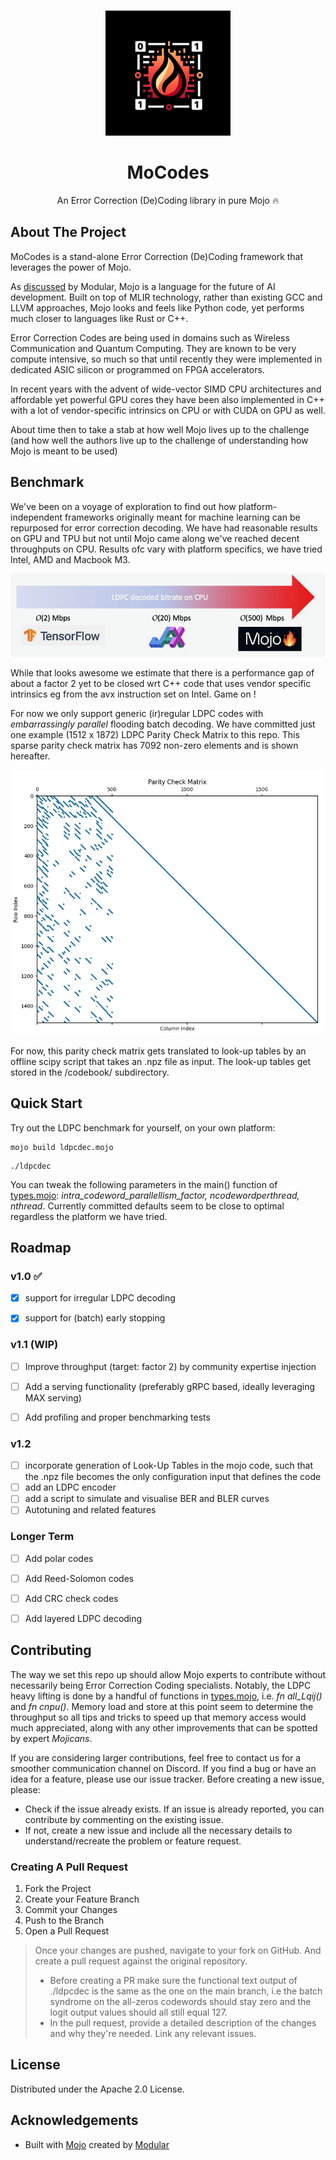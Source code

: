 <br/>
<p align="center">
  <a href="https://github.com/alainrollejr/mocodes">
    <img src="https://github.com/alainrollejr/mocodes/blob/main/mocodeslogo.png" alt="Logo" width="200" height="200">
  </a>

  <h1 align="center">MoCodes</h1>

  <p align="center">
    An Error Correction (De)Coding library in pure Mojo 🔥
  </p>
</p>




## About The Project

MoCodes is a stand-alone Error Correction (De)Coding framework that leverages the power of Mojo.

As [discussed](https://docs.modular.com/mojo/why-mojo) by Modular, Mojo is a language for the future of AI development. Built on top of MLIR technology, rather than existing GCC and LLVM approaches, Mojo looks and feels like Python code, yet performs much closer to languages like Rust or C++. 

Error Correction Codes are being used in domains such as Wireless Communication and Quantum Computing. They are known to be very compute intensive, so much so that until recently they were implemented in dedicated ASIC silicon or programmed on FPGA accelerators.

In recent years with the advent of wide-vector SIMD CPU architectures and affordable yet powerful GPU cores they have been also implemented in C++ with a lot of vendor-specific intrinsics on CPU or with CUDA on GPU as well.

About time then to take a stab at how well Mojo lives up to the challenge (and how well the authors live up to the challenge of understanding how Mojo is meant to be used)

## Benchmark

We've been on a voyage of  exploration to find out how platform-independent frameworks originally meant for machine learning can be repurposed for error correction decoding. We have had reasonable results on GPU and TPU but not until Mojo came along we've reached decent throughputs on CPU. Results ofc vary with platform specifics, we have tried Intel, AMD and Macbook M3.

![ldpc_benchmark](https://github.com/alainrollejr/mocodes/blob/main/mocodesbenchmark.png)

While that looks awesome we estimate that there is a performance gap of about a factor 2 yet to be closed wrt C++ code that uses vendor specific intrinsics eg from the avx instruction set on Intel. Game on !

For now we only support generic (ir)regular  LDPC codes with *embarrassingly parallel* flooding batch decoding. We have committed just one example (1512 x 1872) LDPC Parity Check Matrix to this repo. This sparse parity check matrix has 7092 non-zero elements and is shown hereafter.

![ldpc_pcm](https://github.com/alainrollejr/mocodes/blob/main/codebook/example_pcm.png)

For now, this parity check matrix gets translated to look-up tables by an offline scipy script that takes an .npz file as input. The look-up tables get stored in the /codebook/ subdirectory.


## Quick Start

Try out the LDPC benchmark for yourself, on your own platform:

```
mojo build ldpcdec.mojo
```
```
./ldpcdec
```
You can tweak the following parameters in the main() function of [types.mojo](https://github.com/alainrollejr/mocodes/blob/main/types.mojo): *intra_codeword_parallellism_factor, ncodewordperthread, nthread*. Currently committed defaults seem to be close to optimal regardless the platform we have tried. 



## Roadmap

### v1.0 ✅
- [x] support for irregular LDPC decoding
- [x] support for (batch) early stopping


### v1.1 (WIP)
- [ ] Improve throughput (target: factor 2) by community expertise injection 
- [ ] Add a serving functionality (preferably gRPC based, ideally leveraging MAX serving)
- [ ] Add profiling and proper benchmarking tests


### v1.2
- [ ] incorporate generation of Look-Up Tables in the mojo code, such that the .npz file becomes the only configuration input that defines the code
- [ ] add an LDPC encoder
- [ ] add a script to simulate and visualise BER and BLER curves
- [ ] Autotuning and related features

### Longer Term
- [ ] Add polar codes
- [ ] Add Reed-Solomon codes
- [ ] Add CRC check codes
- [ ] Add layered LDPC decoding



## Contributing

The way we set this repo up should allow Mojo experts to contribute without necessarily being Error Correction Coding specialists.
Notably, the LDPC heavy lifting is done by a handful of functions in [types.mojo](https://github.com/alainrollejr/mocodes/blob/main/ldpc/types.mojo), i.e. *fn all_Lqij()* and *fn cnpu()*.
Memory load and store at this point seem to determine the throughput so all tips and tricks to speed up that memory access would much appreciated, along with any other improvements that can be spotted by expert *Mojicans*. 

If you are considering larger contributions, feel free to contact us for a smoother communication channel on Discord. If you find a bug or have an idea for a feature, please use our issue tracker. Before creating a new issue, please:
* Check if the issue already exists. If an issue is already reported, you can contribute by commenting on the existing issue.
* If not, create a new issue and include all the necessary details to understand/recreate the problem or feature request.

### Creating A Pull Request

1. Fork the Project
2. Create your Feature Branch
3. Commit your Changes
4. Push to the Branch
5. Open a Pull Request
> Once your changes are pushed, navigate to your fork on GitHub. And create a pull request against the original  repository.
> - Before creating a PR make sure the functional text output of ./ldpcdec is the same as the one on the main branch, i.e the batch syndrome on the all-zeros codewords should stay zero and the logit output values should all still equal 127.
> - In the pull request, provide a detailed description of the changes and why they're needed. Link any relevant issues.


## License

Distributed under the Apache 2.0 License.

## Acknowledgements

* Built with [Mojo](https://github.com/modularml/mojo) created by [Modular](https://github.com/modularml)

